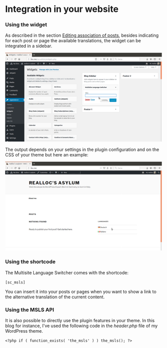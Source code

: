# Integration in your website

### Using the widget

As described in the section [Editing association of posts](https://realloc.gitbook.io/multisite-language-switcher/~/edit/drafts/-LThOwKzK8_JX9OhahE6/setup/editing-association-of-posts), besides indicating for each post or page the available translations, the widget can be integrated in a sidebar.

![](../.gitbook/assets/widget.png)

The output depends on your settings in the plugin configuration and on the CSS of your theme but here an example:

![](../.gitbook/assets/widget%20%281%29.png)

### Using the shortcode

The Multisite Language Switcher comes with the shortcode:

```text
[sc_msls]
```

You can insert it into your posts or pages when you want to show a link to the alternative translation of the current content.

### Using the MSLS API 

It is also possible to directly use the plugin features in your theme. In this blog for instance, I've used the following code in the _header.php_ file of my WordPress theme.

```text
<?php if ( function_exists( 'the_msls' ) ) the_msls(); ?>
```

